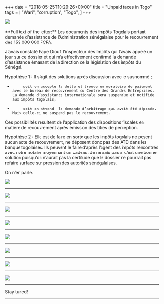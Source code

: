 +++
date = "2018-05-25T10:29:26+00:00"
title = "Unpaid taxes in Togo"
tags = [
    "Wari",
    "corruption",
    "Togo",
]
+++

<div class="container" style="width:auto">
  <a target="blank" href="https://res.cloudinary.com/vincentstradic/image/upload/v1526134676/cortogo/m231-1.jpg">
    <img src="https://res.cloudinary.com/vincentstradic/image/upload/bo_2px_solid_rgb:279d14/v1526134676/cortogo/m231-1.jpg" style="max-width:100%">
  </a>
</div>
<br>
**Full text of the letter:**
Les documents des impôts Togolais portant demande d’assistance de l’Administration sénégalaise pour le recouvrement des 153 000 000 FCFA.

J’avais constaté Pape Diouf, l’inspecteur des Impôts qui t’avais appelé un jour sur ce dossier et qui m’a effectivement confirmé la demande d’assistance émanant de la direction de la législation des impôts du Sénégal.

Hypothèse 1 : Il s’agit des solutions après discussion avec le susnommé ;

-          soit on accepte la dette et trouve un moratoire de paiement avec le bureau de recouvrement du Centre des Grandes Entreprises. La demande d’assistance internationale sera suspendue et notifiée aux impôts togolais;

-          soit on attend  la demande d’arbitrage qui avait été déposée. Mais celle-ci ne suspend pas le recouvrement.

Ces possibilités résultent de l’application des dispositions fiscales en matière de recouvrement après émission des titres de perception.

Hypothèse 2 : Elle est de faire en sorte que les impôts togolais ne posent aucun acte de recouvrement, ne déposent donc pas des ATD dans les banque togolaises. Ils peuvent le faire d’après l’agent des impôts rencontrés avec notre notaire moyennant un cadeau. Je ne sais pas si c’est une bonne solution puisqu’on n’aurait pas la certitude que le dossier ne pourrait pas refaire surface sur pression des autorités sénégalaises.

On n’en parle.
<br>

<!--more-->

<div class="container" style="width:auto">
  <a target="blank" href="https://res.cloudinary.com/vincentstradic/image/upload/v1526134677/cortogo/m231-2.jpg">
    <img src="https://res.cloudinary.com/vincentstradic/image/upload/bo_2px_solid_rgb:279d14/v1526134677/cortogo/m231-2.jpg" style="max-width:100%">
  </a>
</div>
<hr>
<div class="container" style="width:auto">
  <a target="blank" href="https://res.cloudinary.com/vincentstradic/image/upload/v1526134677/cortogo/m231-3.jpg">
    <img src="https://res.cloudinary.com/vincentstradic/image/upload/bo_2px_solid_rgb:279d14/v1526134677/cortogo/m231-3.jpg" style="max-width:100%">
  </a>
</div>
<hr>
<div class="container" style="width:auto">
  <a target="blank" href="https://res.cloudinary.com/vincentstradic/image/upload/bo_2px_solid_rgb:279d14/v1526134678/cortogo/m231-4.jpg">
    <img src="https://res.cloudinary.com/vincentstradic/image/upload/bo_2px_solid_rgb:279d14/v1526134678/cortogo/m231-4.jpg" style="max-width:100%">
  </a>
</div>
<hr>
<div class="container" style="width:auto">
  <a target="blank" href="https://res.cloudinary.com/vincentstradic/image/upload/v1526134678/cortogo/m231-5.jpg">
    <img src="https://res.cloudinary.com/vincentstradic/image/upload/bo_2px_solid_rgb:279d14/v1526134678/cortogo/m231-5.jpg" style="max-width:100%">
  </a>
</div>
<hr>
<div class="container" style="width:auto">
  <a target="blank" href="https://res.cloudinary.com/vincentstradic/image/upload/v1526134679/cortogo/m231-6.jpg">
    <img src="https://res.cloudinary.com/vincentstradic/image/upload/bo_2px_solid_rgb:279d14/v1526134679/cortogo/m231-6.jpg" style="max-width:100%">
  </a>
</div>
<hr>
<div class="container" style="width:auto">
  <a target="blank" href="https://res.cloudinary.com/vincentstradic/image/upload/v1526134681/cortogo/m231-7.jpg">
    <img src="https://res.cloudinary.com/vincentstradic/image/upload/bo_2px_solid_rgb:279d14/v1526134681/cortogo/m231-7.jpg" style="max-width:100%">
  </a>
</div>
<hr>
<div class="container" style="width:auto">
  <a target="blank" href="https://res.cloudinary.com/vincentstradic/image/upload/v1526134679/cortogo/m231-8.jpg">
    <img src="https://res.cloudinary.com/vincentstradic/image/upload/bo_2px_solid_rgb:279d14/v1526134679/cortogo/m231-8.jpg" style="max-width:100%">
  </a>
</div>
<hr>
<div class="container" style="width:auto">
  <a target="blank" href="https://res.cloudinary.com/vincentstradic/image/upload/v1526134679/cortogo/m231-9.jpg">
    <img src="https://res.cloudinary.com/vincentstradic/image/upload/bo_2px_solid_rgb:279d14/v1526134679/cortogo/m231-9.jpg" style="max-width:100%">
  </a>
</div>
<hr>

Stay tuned!


<hr>

